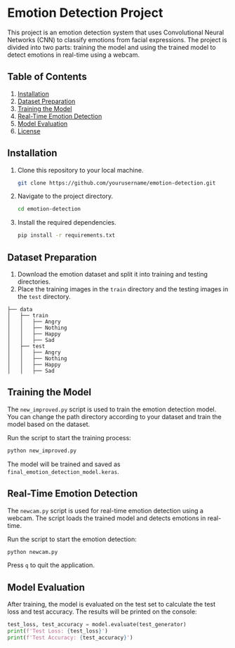 # Emotion Detection Project

This project is an emotion detection system that uses Convolutional Neural Networks (CNN) to classify emotions from facial expressions. The project is divided into two parts: training the model and using the trained model to detect emotions in real-time using a webcam.

## Table of Contents

1. [Installation](#installation)
2. [Dataset Preparation](#dataset-preparation)
3. [Training the Model](#training-the-model)
4. [Real-Time Emotion Detection](#real-time-emotion-detection)
5. [Model Evaluation](#model-evaluation)
6. [License](#license)

## Installation

1. Clone this repository to your local machine.

   ```bash
   git clone https://github.com/yourusername/emotion-detection.git
   ```
   
2. Navigate to the project directory.

   ```bash
   cd emotion-detection
   ```
   
3. Install the required dependencies.

   ```bash
   pip install -r requirements.txt
   ```

## Dataset Preparation

1. Download the emotion dataset and split it into training and testing directories.
2. Place the training images in the `train` directory and the testing images in the `test` directory.

```
├── data
│   ├── train
│   │   ├── Angry
│   │   ├── Nothing
│   │   ├── Happy
│   │   ├── Sad
│   ├── test
│   │   ├── Angry
│   │   ├── Nothing
│   │   ├── Happy
│   │   ├── Sad
```

## Training the Model

The `new_improved.py` script is used to train the emotion detection model. You can change the path directory according to your dataset and train the model based on the dataset.

Run the script to start the training process:

```bash
python new_improved.py
```

The model will be trained and saved as `final_emotion_detection_model.keras`.

## Real-Time Emotion Detection

The `newcam.py` script is used for real-time emotion detection using a webcam. The script loads the trained model and detects emotions in real-time.

Run the script to start the emotion detection:

```bash
python newcam.py
```

Press `q` to quit the application.

## Model Evaluation

After training, the model is evaluated on the test set to calculate the test loss and test accuracy. The results will be printed on the console:

```python
test_loss, test_accuracy = model.evaluate(test_generator)
print(f'Test Loss: {test_loss}')
print(f'Test Accuracy: {test_accuracy}')
```
